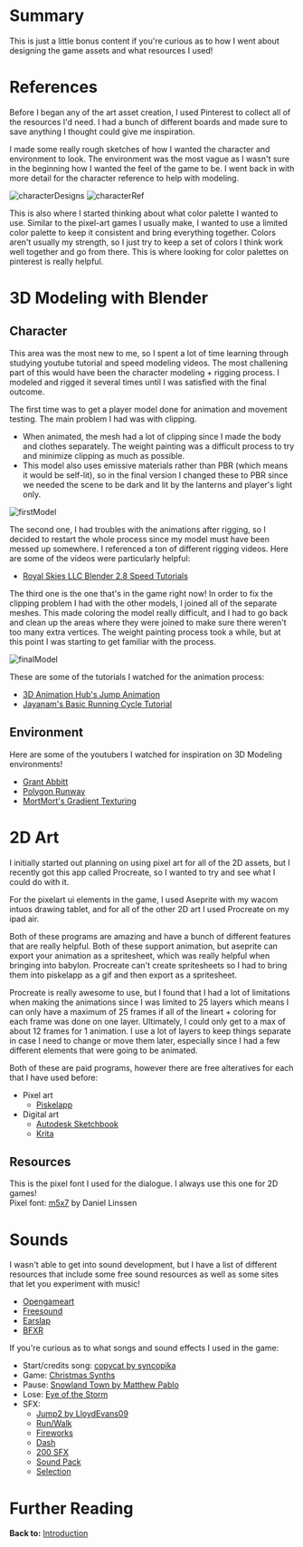 # Summary
This is just a little bonus content if you're curious as to how I went about designing the game assets and what resources I used!

# References
Before I began any of the art asset creation, I used Pinterest to collect all of the resources I'd need. I had a bunch of different boards and made sure to save anything I thought could give me inspiration.

I made some really rough sketches of how I wanted the character and environment to look. The environment was the most vague as I wasn't sure in the beginning how I wanted the feel of the game to be. I went back in with more detail for the character reference to help with modeling.

![characterDesigns](/img/how_to/create-a-game/characterDesigns.jpeg)
![characterRef](/img/how_to/create-a-game/characterref.jpeg)

This is also where I started thinking about what color palette I wanted to use. Similar to the pixel-art games I usually make, I wanted to use a limited color palette to keep it consistent and bring everything together. Colors aren't usually my strength, so I just try to keep a set of colors I think work well together and go from there. This is where looking for color palettes on pinterest is really helpful.

# 3D Modeling with Blender
## Character
This area was the most new to me, so I spent a lot of time learning through studying youtube tutorial and speed modeling videos. The most challening part of this would have been the character modeling + rigging process. I modeled and rigged it several times until I was satisfied with the final outcome.

The first time was to get a player model done for animation and movement testing. The main problem I had was with clipping.
- When animated, the mesh had a lot of clipping since I made the body and clothes separately. The weight painting was a difficult process to try and minimize clipping as much as possible.
- This model also uses emissive materials rather than PBR (which means it would be self-lit), so in the final version I changed these to PBR since we needed the scene to be dark and lit by the lanterns and player's light only.

![firstModel](/img/how_to/create-a-game/firstModel.png)

The second one, I had troubles with the animations after rigging, so I decided to restart the whole process since my model must have been messed up somewhere. I referenced a ton of different rigging videos. Here are some of the videos were particularly helpful:
- [Royal Skies LLC Blender 2.8 Speed Tutorials](https://www.youtube.com/watch?v=f6vgICNCVxQ&list=PLZpDYt0cyiuu-sxJKbuYh8OjtgmXNacCV)

The third one is the one that's in the game right now! In order to fix the clipping problem I had with the other models, I joined all of the separate meshes. This made coloring the model really difficult, and I had to go back and clean up the areas where they were joined to make sure there weren't too many extra vertices. The weight painting process took a while, but at this point I was starting to get familiar with the process.

![finalModel](/img/how_to/create-a-game/finalPlayerModel.png)

These are some of the tutorials I watched for the animation process:
- [3D Animation Hub's Jump Animation](https://www.youtube.com/watch?v=VvTEovuTCgA)
- [Jayanam's Basic Running Cycle Tutorial](https://www.youtube.com/watch?v=0PkBq9NW7K8)

## Environment

Here are some of the youtubers I watched for inspiration on 3D Modeling environments!
- [Grant Abbitt](https://www.youtube.com/user/mediagabbitt)
- [Polygon Runway](https://www.youtube.com/channel/UCGSJevmBuDyxjLLOBNaYMGA)
- [MortMort's Gradient Texturing](https://www.youtube.com/watch?v=uOyiZaioX1U&list=PLR3Ra9cf8aV23C2oBB3aFLla6ABAPYiDk&index=5)

# 2D Art
I initially started out planning on using pixel art for all of the 2D assets, but I recently got this app called Procreate, so I wanted to try and see what I could do with it.

For the pixelart ui elements in the game, I used Aseprite with my wacom intuos drawing tablet, and for all of the other 2D art I used Procreate on my ipad air.

Both of these programs are amazing and have a bunch of different features that are really helpful. Both of these support animation, but aseprite can export your animation as a spritesheet, which was really helpful when bringing into babylon. Procreate can't create spritesheets so I had to bring them into piskelapp as a gif and then export as a spritesheet.

Procreate is really awesome to use, but I found that I had a lot of limitations when making the animations since I was limited to 25 layers which means I can only have a maximum of 25 frames if all of the lineart + coloring for each frame was done on one layer. Ultimately, I could only get to a max of about 12 frames for 1 animation. I use a lot of layers to keep things separate in case I need to change or move them later, especially since I had a few different elements that were going to be animated.

Both of these are paid programs, however there are free alteratives for each that I have used before:
- Pixel art
    - [Piskelapp](https://www.piskelapp.com/)
- Digital art
    - [Autodesk Sketchbook](https://www.sketchbook.com/)
    - [Krita](https://krita.org/en/)

## Resources
This is the pixel font I used for the dialogue. I always use this one for 2D games!  
Pixel font: [m5x7](https://managore.itch.io/m5x7) by Daniel Linssen

# Sounds
I wasn't able to get into sound development, but I have a list of different resources that include some free sound resources as well as some sites that let you experiment with music!
 - [Opengameart](https://opengameart.org/)
 - [Freesound](https://freesound.org/)
 - [Earslap](http://earslap.com/)
 - [BFXR](https://www.bfxr.net/)

If you're curious as to what songs and sound effects I used in the game:
 - Start/credits song: [copycat by syncopika](https://opengameart.org/content/copycat)
 - Game: [Christmas Synths](https://opengameart.org/content/happy-synths-loop-with-slight-christmas-feeling)
 - Pause: [Snowland Town by Matthew Pablo](https://opengameart.org/content/snowland-town)
 - Lose: [Eye of the Storm](https://opengameart.org/content/eye-of-the-storm)
 - SFX:
    - [Jump2 by LloydEvans09](https://freesound.org/people/LloydEvans09/sounds/187024/)
    - [Run/Walk](https://maysama.itch.io/free-footsteps-sound-effects)
    - [Fireworks](https://opengameart.org/content/25-cc0-bang-firework-sfx)
    - [Dash](https://freesound.org/people/potentjello/sounds/194081/)
    - [200 SFX](https://kronbits.itch.io/freesfx)
    - [Sound Pack](https://opengameart.org/content/level-up-power-up-coin-get-13-sounds)
    - [Selection](https://opengameart.org/content/8bit-menu-select)

# Further Reading
**Back to:** [Introduction](/how_to/page1)
